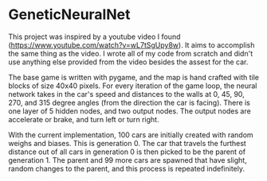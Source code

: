 # GeneticNeuralNet

This project was inspired by a youtube video I found (https://www.youtube.com/watch?v=wL7tSgUpy8w). It aims to accomplish the same thing as the video. I wrote all of my code from scratch and didn't use anything else provided from the video besides the assest for the car.

The base game is written with pygame, and the map is hand crafted with tile blocks of size 40x40 pixels. For every iteration of the game loop, the neural network takes in the car's speed and distances to the walls at 0, 45, 90, 270, and 315 degree angles (from the direction the car is facing). There is one layer of 5 hidden nodes, and two output nodes. The output nodes are accelerate or brake, and turn left or turn right. 

With the current implementation, 100 cars are initially created with random weighs and biases. This is generation 0. The car that travels the furthest distance out of all cars in generation 0 is then picked to be the parent of generation 1. The parent and 99 more cars are spawned that have slight, random changes to the parent, and this process is repeated indefinitely. 
